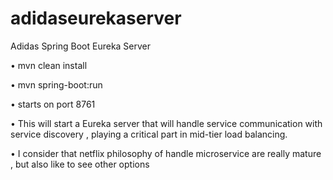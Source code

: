 # adidaseurekaserver

Adidas Spring Boot Eureka Server

•	mvn clean install

•	mvn spring-boot:run

•	starts on port 8761

•	This will start a Eureka server that will handle service communication with service discovery , playing a critical part in mid-tier load balancing.

• I consider that netflix philosophy of handle microservice are really mature , but also like to see other options

